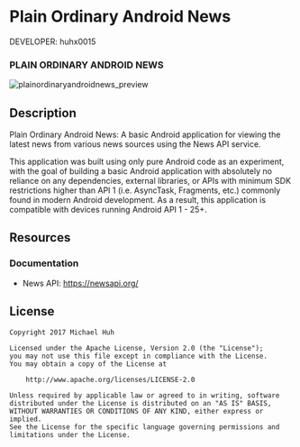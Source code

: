 Plain Ordinary Android News
========================

DEVELOPER: huhx0015

### PLAIN ORDINARY ANDROID NEWS
![plainordinaryandroidnews_preview](https://cloud.githubusercontent.com/assets/1645482/24815845/891dac86-1b8b-11e7-93b9-273ee31e50ce.gif)

## Description

Plain Ordinary Android News: A basic Android application for viewing the latest news from various news sources using the News API service.

This application was built using only pure Android code as an experiment, with the goal of building a basic Android application with absolutely no reliance on any dependencies, external libraries, or APIs with minimum SDK restrictions higher than API 1 (i.e. AsyncTask, Fragments, etc.) commonly found in modern Android development. As a result, this application is compatible with devices running Android API 1 - 25+.

## Resources

### Documentation

* News API: https://newsapi.org/

## License

    Copyright 2017 Michael Huh

    Licensed under the Apache License, Version 2.0 (the "License");
    you may not use this file except in compliance with the License.
    You may obtain a copy of the License at

        http://www.apache.org/licenses/LICENSE-2.0

    Unless required by applicable law or agreed to in writing, software
    distributed under the License is distributed on an "AS IS" BASIS,
    WITHOUT WARRANTIES OR CONDITIONS OF ANY KIND, either express or implied.
    See the License for the specific language governing permissions and
    limitations under the License.
